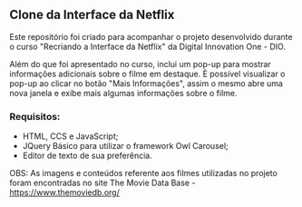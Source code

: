 ## Clone da Interface da Netflix

Este repositório foi criado para acompanhar o projeto desenvolvido durante o curso "Recriando a Interface da Netflix" da Digital Innovation One - DIO.


Além do que foi apresentado no curso, inclui um pop-up para mostrar informações adicionais sobre o filme em destaque. È possível visualizar o pop-up ao clicar no botão "Mais Informações", assim o mesmo abre uma nova janela e exibe mais algumas informações sobre o filme.


### Requisitos:
- HTML, CCS e JavaScript;
- JQuery Básico para utilizar o framework Owl Carousel;
- Editor de texto de sua preferência.


OBS: As imagens e conteúdos referente aos filmes utilizadas no projeto foram encontradas no site The Movie Data Base - https://www.themoviedb.org/
